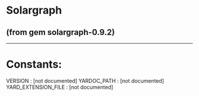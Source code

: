 # Solargraph

(from gem solargraph-0.9.2)
---












---
# Constants:

VERSION
:   [not documented]
YARDOC_PATH
:   [not documented]
YARD_EXTENSION_FILE
:   [not documented]


